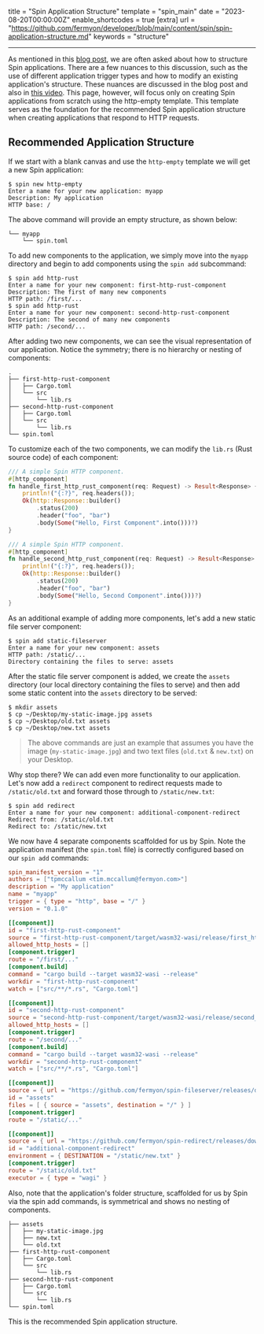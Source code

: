 title = "Spin Application Structure"
template = "spin_main"
date = "2023-08-20T00:00:00Z"
enable_shortcodes = true
[extra]
url = "https://github.com/fermyon/developer/blob/main/content/spin/spin-application-structure.md"
keywords = "structure"

---

As mentioned in this [blog post](https://www.fermyon.com/blog/spin-application-structure), we are often asked about how to structure Spin applications. There are a few nuances to this discussion, such as the use of different application trigger types and how to modify an existing application's structure. These nuances are discussed in the blog post and also in [this video](https://www.youtube.com/watch?v=QQD-qodabSc). This page, however, will focus only on creating Spin applications from scratch using the http-empty template. This template serves as the foundation for the recommended Spin application structure when creating applications that respond to HTTP requests.

## Recommended Application Structure

If we start with a blank canvas and use the `http-empty` template we will get a new Spin application:

```console
$ spin new http-empty
Enter a name for your new application: myapp
Description: My application
HTTP base: /
```

The above command will provide an empty structure, as shown below:

```console
└── myapp
    └── spin.toml
```

To add new components to the application, we simply move into the `myapp` directory and begin to add components using the `spin add` subcommand:

```console
$ spin add http-rust
Enter a name for your new component: first-http-rust-component
Description: The first of many new components
HTTP path: /first/...
$ spin add http-rust
Enter a name for your new component: second-http-rust-component
Description: The second of many new components
HTTP path: /second/...
```

After adding two new components, we can see the visual representation of our application. Notice the symmetry; there is no hierarchy or nesting of components:

```console
.
├── first-http-rust-component
│   ├── Cargo.toml
│   └── src
│       └── lib.rs
├── second-http-rust-component
│   ├── Cargo.toml
│   └── src
│       └── lib.rs
└── spin.toml
```

To customize each of the two components, we can modify the `lib.rs` (Rust source code) of each component:

```rust
/// A simple Spin HTTP component.
#[http_component]
fn handle_first_http_rust_component(req: Request) -> Result<Response> {
    println!("{:?}", req.headers());
    Ok(http::Response::builder()
        .status(200)
        .header("foo", "bar")
        .body(Some("Hello, First Component".into()))?)
}
```

```rust
/// A simple Spin HTTP component.
#[http_component]
fn handle_second_http_rust_component(req: Request) -> Result<Response> {
    println!("{:?}", req.headers());
    Ok(http::Response::builder()
        .status(200)
        .header("foo", "bar")
        .body(Some("Hello, Second Component".into()))?)
}
```

As an additional example of adding more components, let's add a new static file server component:

```console
$ spin add static-fileserver
Enter a name for your new component: assets
HTTP path: /static/...
Directory containing the files to serve: assets
```

After the static file server component is added, we create the `assets` directory (our local directory containing the files to serve) and then add some static content into the `assets` directory to be served:

```console
$ mkdir assets
$ cp ~/Desktop/my-static-image.jpg assets
$ cp ~/Desktop/old.txt assets
$ cp ~/Desktop/new.txt assets
```

> The above commands are just an example that assumes you have the image (`my-static-image.jpg`) and two text files (`old.txt` & `new.txt`) on your Desktop.

Why stop there? We can add even more functionality to our application. Let's now add a `redirect` component to redirect requests made to `/static/old.txt` and forward those through to `/static/new.txt`:

```console
$ spin add redirect
Enter a name for your new component: additional-component-redirect
Redirect from: /static/old.txt
Redirect to: /static/new.txt
```

We now have 4 separate components scaffolded for us by Spin. Note the application manifest (the `spin.toml` file) is correctly configured based on our `spin add` commands:

```toml
spin_manifest_version = "1"
authors = ["tpmccallum <tim.mccallum@fermyon.com>"]
description = "My application"
name = "myapp"
trigger = { type = "http", base = "/" }
version = "0.1.0"

[[component]]
id = "first-http-rust-component"
source = "first-http-rust-component/target/wasm32-wasi/release/first_http_rust_component.wasm"
allowed_http_hosts = []
[component.trigger]
route = "/first/..."
[component.build]
command = "cargo build --target wasm32-wasi --release"
workdir = "first-http-rust-component"
watch = ["src/**/*.rs", "Cargo.toml"]

[[component]]
id = "second-http-rust-component"
source = "second-http-rust-component/target/wasm32-wasi/release/second_http_rust_component.wasm"
allowed_http_hosts = []
[component.trigger]
route = "/second/..."
[component.build]
command = "cargo build --target wasm32-wasi --release"
workdir = "second-http-rust-component"
watch = ["src/**/*.rs", "Cargo.toml"]

[[component]]
source = { url = "https://github.com/fermyon/spin-fileserver/releases/download/v0.0.2/spin_static_fs.wasm", digest = "sha256:65456bf4e84cf81b62075e761b2b0afaffaef2d0aeda521b245150f76b96421b" }
id = "assets"
files = [ { source = "assets", destination = "/" } ]
[component.trigger]
route = "/static/..."

[[component]]
source = { url = "https://github.com/fermyon/spin-redirect/releases/download/v0.0.1/redirect.wasm", digest = "sha256:d57c3d91e9b62a6b628516c6d11daf6681e1ca2355251a3672074cddefd7f391" }
id = "additional-component-redirect"
environment = { DESTINATION = "/static/new.txt" }
[component.trigger]
route = "/static/old.txt"
executor = { type = "wagi" }
```

Also, note that the application's folder structure, scaffolded for us by Spin via the spin add commands, is symmetrical and shows no nesting of components.

```console
├── assets
│   ├── my-static-image.jpg
│   ├── new.txt
│   └── old.txt
├── first-http-rust-component
│   ├── Cargo.toml
│   └── src
│       └── lib.rs
├── second-http-rust-component
│   ├── Cargo.toml
│   └── src
│       └── lib.rs
└── spin.toml
```

This is the recommended Spin application structure.